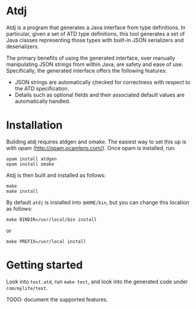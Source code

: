 Atdj
====

Atdj is a program that generates a Java interface from type definitions.
In particular, given a set of ATD type definitions,
this tool generates a set of Java classes representing those types
with built-in JSON serializers and deserializers.

The primary benefits of using the generated interface, over manually
manipulating JSON strings from within Java, are safety and ease of use.
Specifically, the generated interface offers the following features:

* JSON strings are automatically checked for correctness with
  respect to the ATD specification.
* Details such as optional fields and their associated default values are
  automatically handled.

Installation
============

Building atdj requires atdgen and omake.
The easiest way to set this up is with opam
(http://opam.ocamlpro.com/).
Once opam is installed, run:
```
opam install atdgen
opam install omake
```

Atdj is then built and installed as follows:
```
make
make install
```

By default `atdj` is installed into `$HOME/bin`, but you can change this
location as follows:
```
make BINDIR=/usr/local/bin install
```
or
```
make PREFIX=/usr/local install
```

Getting started
===============

Look into `test.atd`, run `make test`, and look into the generated
code under `com/mylife/test`.

TODO: document the supported features.
